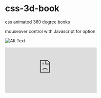# css-3d-book
css animated 360 degree books

mouseover control with Javascript for option

![Alt Text](https://1.bp.blogspot.com/-ZJL3vtXRhdc/YTusUpfidCI/AAAAAAAAEYU/x2p3jt_SbXsfDm_XiixG6WcIa8-scB9PQCLcBGAsYHQ/w366-h400/1.gif)


![Article](https://yvonnedi.blogspot.com/2021/09/3d-animated-books-with-css.html)